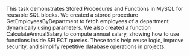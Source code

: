 This task demonstrates Stored Procedures and Functions in MySQL for reusable SQL blocks. We created a stored procedure GetEmployeesByDepartment to fetch employees of a department dynamically using parameters. We also created a function CalculateAnnualSalary to compute annual salary, showing how to use functions inside SELECT queries. These tools help reuse logic, improve security, and simplify repetitive database operations in projects.

